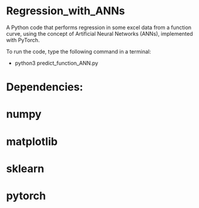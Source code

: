 # Regression_with_ANNs

A Python code that performs regression in some excel data from a function curve, using the concept of Artificial Neural Networks (ANNs), implemented with PyTorch.

To run the code, type the following command in a terminal:
- python3 predict_function_ANN.py

# Dependencies:
# numpy
# matplotlib
# sklearn
# pytorch
